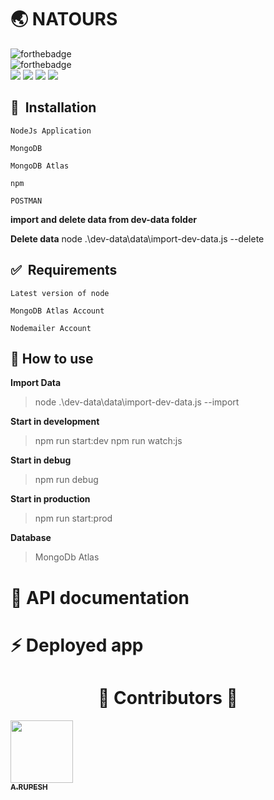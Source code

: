  # :earth_asia: NATOURS

![forthebadge](https://forthebadge.com/images/badges/made-with-javascript.svg)  
![forthebadge](https://forthebadge.com/images/badges/built-with-love.svg)  
![](https://img.shields.io/badge/%E2%86%91_Deploy_to-Heroku-7056bf.svg?style=for-the-badge&display=inline-block&logo=heroku)
![](https://img.shields.io/badge/MongoDB-3.6-brightgreen.svg?style=for-the-badge&display=inline-block&logo=mongodb)
![](https://img.shields.io/badge/html-5-blue.svg?style=for-the-badge&display=inline-block&logo=html5)
![](https://img.shields.io/badge/css-3-green.svg?style=for-the-badge&display=inline-block&logo=css3)

## 🚀&nbsp; Installation

`NodeJs Application`

`MongoDB`

`MongoDB Atlas`

`npm`

`POSTMAN`

**import and delete data from dev-data folder**

**Delete data**
node .\dev-data\data\import-dev-data.js --delete

## ✅&nbsp; Requirements
 `Latest version of node`

`MongoDB Atlas Account`

`Nodemailer Account`

## :wrench: How to use
**Import Data**
> node .\dev-data\data\import-dev-data.js --import

**Start in development**
> npm run start:dev
> npm run watch:js

**Start in debug**
> npm run debug

**Start in production**
> npm run start:prod

**Database**
> MongoDb Atlas

# :pencil: API documentation

# :zap: Deployed app

<h1 align="center"> ️💚️ Contributors 💚 </h1>

<!-- ALL-CONTRIBUTORS-LIST:START - Do not remove or modify this section -->
<!-- prettier-ignore -->
[<img src="https://avatars1.githubusercontent.com/u/30566706?s=460&u=fa66403c14af5eafd23a330aee2b3864ed35c9c9&v=4" width="100px;"/><br /><sub><b>A.RUPESH</b></sub>](https://github.com/rupesh1310)<br />
